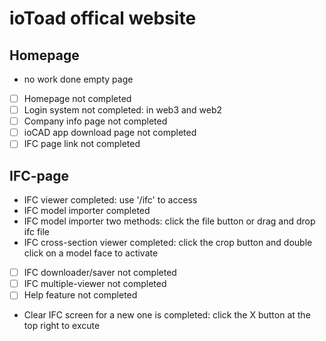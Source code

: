 # ioToad offical website


## Homepage

- no work done empty page
- [ ] Homepage not completed
- [ ] Login system not completed: in web3 and web2
- [ ] Company info page not completed
- [ ] ioCAD app download page not completed
- [ ] IFC page link not completed

## IFC-page
- IFC viewer completed: use '/ifc' to access
- IFC model importer completed
- IFC model importer two methods: click the file button or drag and drop ifc file
- IFC cross-section viewer completed: click the crop button and double click on a model face to activate
- [ ] IFC downloader/saver not completed
- [ ] IFC multiple-viewer not completed
- [ ] Help feature not completed
- Clear IFC screen for a new one is completed: click the X button at the top right to excute
